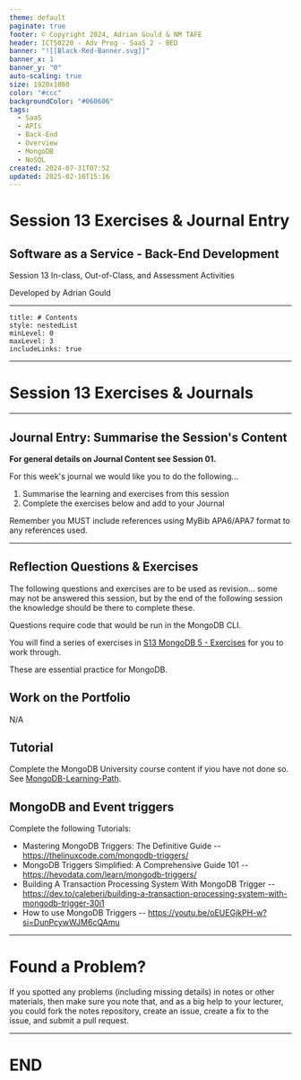 ```yaml
---
theme: default
paginate: true
footer: © Copyright 2024, Adrian Gould & NM TAFE
header: ICT50220 - Adv Prog - SaaS 2 - BED
banner: "![[Black-Red-Banner.svg]]"
banner_x: 1
banner_y: "0"
auto-scaling: true
size: 1920x1080
color: "#ccc"
backgroundColor: "#060606"
tags:
  - SaaS
  - APIs
  - Back-End
  - Overview
  - MongoDB
  - NoSQL
created: 2024-07-31T07:52
updated: 2025-02-10T15:16
---
```


# Session 13 Exercises & Journal Entry

## Software as a Service - Back-End Development

Session 13 In-class, Out-of-Class, and Assessment Activities 

Developed by Adrian Gould

---

```table-of-contents
title: # Contents
style: nestedList
minLevel: 0
maxLevel: 3
includeLinks: true
```

---

# Session 13 Exercises & Journals 

---
## Journal Entry: Summarise the Session's Content

**For general details on Journal Content see Session 01.**

For this week's journal we would like you to do the following...

1. Summarise the learning and exercises from this session
2. Complete the exercises below and add to your Journal

Remember you MUST include references using MyBib APA6/APA7 format to any references used.

---
## Reflection Questions & Exercises

The following questions and exercises are to be used as revision... some may not be answered this session, but by the end of the following session the knowledge should be there to complete these.

Questions require code that would be run in the MongoDB CLI.

You will find a series of exercises in [S13 MongoDB 5 - Exercises](Session-13/S13-MongoDB-5.md) for you to work through.

These are essential practice for MongoDB.

## Work on the Portfolio

N/A

## Tutorial

Complete the MongoDB University course content if yiou have not done so.
See [MongoDB-Learning-Path](../Session-09/S09-MongoDB-Learning-Path).

## MongoDB and Event triggers

Complete the following Tutorials:

- Mastering MongoDB Triggers: The Definitive Guide --  https://thelinuxcode.com/mongodb-triggers/
- MongoDB Triggers Simplified: A Comprehensive Guide 101 -- https://hevodata.com/learn/mongodb-triggers/
- Building A Transaction Processing System With MongoDB Trigger -- https://dev.to/caleberi/building-a-transaction-processing-system-with-mongodb-trigger-30i1
- How to use MongoDB Triggers -- https://youtu.be/oEUEGjkPH-w?si=DunPcywWJM6cQAmu


---
# Found a Problem?
 
If you spotted any problems (including missing details) in notes or other materials, then make sure you note that, and as a big help to your lecturer, you could fork the notes repository, create an issue, create a fix to the issue, and submit a pull request.



---

# END
